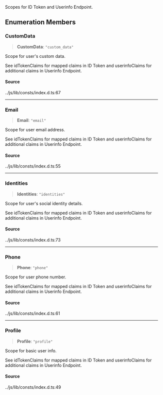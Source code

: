 Scopes for ID Token and Userinfo Endpoint.

## Enumeration Members

### CustomData

> **CustomData**: `"custom_data"`

Scope for user's custom data.

See idTokenClaims for mapped claims in ID Token and userinfoClaims for additional claims in Userinfo Endpoint.

#### Source

../js/lib/consts/index.d.ts:67

---

### Email

> **Email**: `"email"`

Scope for user email address.

See idTokenClaims for mapped claims in ID Token and userinfoClaims for additional claims in Userinfo Endpoint.

#### Source

../js/lib/consts/index.d.ts:55

---

### Identities

> **Identities**: `"identities"`

Scope for user's social identity details.

See idTokenClaims for mapped claims in ID Token and userinfoClaims for additional claims in Userinfo Endpoint.

#### Source

../js/lib/consts/index.d.ts:73

---

### Phone

> **Phone**: `"phone"`

Scope for user phone number.

See idTokenClaims for mapped claims in ID Token and userinfoClaims for additional claims in Userinfo Endpoint.

#### Source

../js/lib/consts/index.d.ts:61

---

### Profile

> **Profile**: `"profile"`

Scope for basic user info.

See idTokenClaims for mapped claims in ID Token and userinfoClaims for additional claims in Userinfo Endpoint.

#### Source

../js/lib/consts/index.d.ts:49
